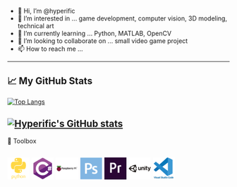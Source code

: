 - 👋 Hi, I’m @hyperific
- 👀 I’m interested in ... game development, computer vision, 3D modeling, technical art
- 🌱 I’m currently learning ... Python, MATLAB, OpenCV
- 💞️ I’m looking to collaborate on ... small video game project
- 📫 How to reach me ...

--------

## &#x1f4c8; My GitHub Stats

[![Top Langs](https://github-readme-stats.vercel.app/api/top-langs/?username=<hyperific>&hide=java,html,css&theme=radical)](https://github.com/anuraghazra/github-readme-stats)

[![Hyperific's GitHub stats](https://github-readme-stats.vercel.app/api?username=<hyperific>&theme=synthwave)](https://github.com/anuraghazra/github-readme-stats)
--------

🧰 Toolbox

<img src="https://github.com/devicons/devicon/blob/master/icons/python/python-plain-wordmark.svg" alt="Python Logo" width="50" height="50"/> <img src="https://github.com/devicons/devicon/blob/master/icons/csharp/csharp-original.svg" alt="C# Logo" width="50" height="50"/> <img src="https://github.com/devicons/devicon/blob/master/icons/raspberrypi/raspberrypi-original-wordmark.svg" alt="Raspberry Pi Logo" width="50" height="50"/> <img src="https://github.com/devicons/devicon/blob/master/icons/photoshop/photoshop-plain.svg" alt="Photoshop Logo" width="50" height="50"/> <img src="https://github.com/devicons/devicon/blob/master/icons/premierepro/premierepro-plain.svg" alt="Premiere Pro Logo" width="50" height="50"/> <img src="https://github.com/devicons/devicon/blob/master/icons/unity/unity-original-wordmark.svg" alt="Unity Logo" width="50" height="50"/> <img src="https://github.com/devicons/devicon/blob/master/icons/vscode/vscode-original-wordmark.svg" alt="VS Code Logo" width="50" height="50"/> 
--------
